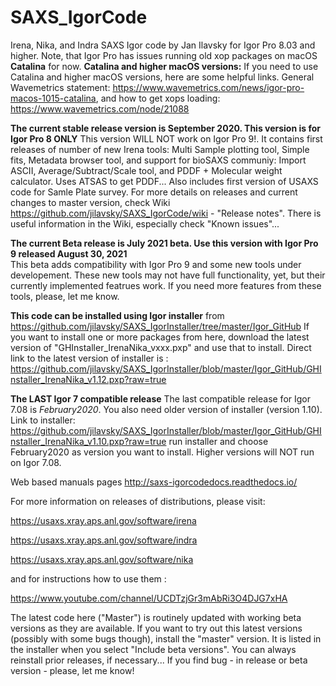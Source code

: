 # SAXS_IgorCode
Irena, Nika, and Indra SAXS Igor code by Jan Ilavsky for Igor Pro 8.03 and higher. Note, that Igor Pro has issues running old xop packages on macOS **Catalina** for now. **Catalina and higher macOS versions:** If you need to use Catalina and higher macOS versions, here are some helpful links. General Wavemetrics statement: https://www.wavemetrics.com/news/igor-pro-macos-1015-catalina, and how to get xops loading: https://www.wavemetrics.com/node/21088

**The current stable release version is September 2020. This version is for Igor Pro 8 ONLY** This version WILL NOT work on Igor Pro 9!. It contains first releases of number of new Irena tools: Multi Sample plotting tool, Simple fits, Metadata browser tool, and support for bioSAXS communiy: Import ASCII, Average/Subtract/Scale tool, and PDDF + Molecular weight calculator. Uses ATSAS to get PDDF... Also includes first version of USAXS code for Samle Plate survey. For more details on releases and current changes to master version, check Wiki https://github.com/jilavsky/SAXS_IgorCode/wiki - "Release notes". There is useful information in the Wiki, especially check "Known issues"... 

**The current Beta release is July 2021 beta. Use this version with Igor Pro 9 released August 30, 2021**  
This beta adds compatibility with Igor Pro 9 and some new tools under developement. These new tools may not have full functionality, yet, but their currently implemented featrues work. If you need more features from these tools, please, let me know. 

**This code can be installed using Igor installer** from https://github.com/jilavsky/SAXS_IgorInstaller/tree/master/Igor_GitHub If you want to install one or more packages from here, download the latest version of 
"GHInstaller_IrenaNika_vxxx.pxp" and use that to install. Direct link to the latest version of installer is : https://github.com/jilavsky/SAXS_IgorInstaller/blob/master/Igor_GitHub/GHInstaller_IrenaNika_v1.12.pxp?raw=true

**The LAST Igor 7 compatible release** 
The last compatible release for Igor 7.08 is *February2020*. You also need older version of installer (version 1.10). Link to installer: https://github.com/jilavsky/SAXS_IgorInstaller/blob/master/Igor_GitHub/GHInstaller_IrenaNika_v1.10.pxp?raw=true run installer and choose February2020 as version you want to install. Higher versions will NOT run on Igor 7.08. 

Web based manuals pages
http://saxs-igorcodedocs.readthedocs.io/

For more information on releases of distributions, please visit:

https://usaxs.xray.aps.anl.gov/software/irena

https://usaxs.xray.aps.anl.gov/software/indra

https://usaxs.xray.aps.anl.gov/software/nika


and for instructions how to use them :

https://www.youtube.com/channel/UCDTzjGr3mAbRi3O4DJG7xHA

The latest code here ("Master") is routinely updated with working beta versions as they are available. 
If you want to try out this latest versions (possibly with some bugs though), install the "master" version. It is listed in the installer when you select "Include beta versions". You can always reinstall prior releases, if necessary...
If you find bug - in release or beta version - please, let me know!
